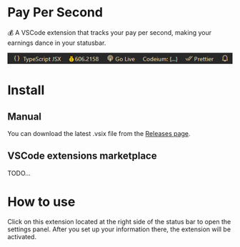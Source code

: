 # Pay Per Second

💰 A VSCode extension that tracks your pay per second, making your earnings dance in your statusbar.

![Show number of selected lines](https://raw.githubusercontent.com/itaober/pay-per-second/main/public/images/screenshot.png)

# Install

## Manual

You can download the latest .vsix file from the [Releases page](https://github.com/itaober/pay-per-second/releases).

## VSCode extensions marketplace

TODO...

# How to use

Click on this extension located at the right side of the status bar to open the settings panel. After you set up your information there, the extension will be activated.
